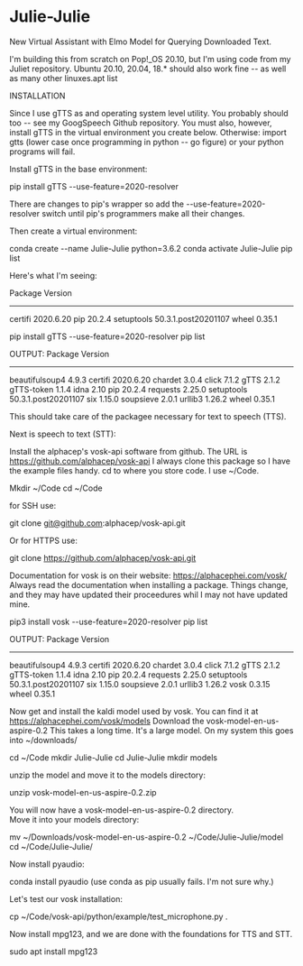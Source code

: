# Julie-Julie
New Virtual Assistant with Elmo Model for Querying Downloaded Text.

I'm building this from scratch on Pop!_OS 20.10, but I'm using code from my Juliet repository.  Ubuntu 20.10, 20.04, 18.* should also work fine -- as well as many other linuxes.apt list

INSTALLATION

Since I use gTTS as and operating system level utility.  You probably should too -- see my GoogSpeech Github repository. You must also, however, install gTTS in the virtual environment you create below.  Otherwise: import gtts (lower case once programming in python -- go figure) or your python programs will fail.  

Install gTTS in the base environment:

pip install gTTS --use-feature=2020-resolver

There are changes to pip's wrapper so add the --use-feature=2020-resolver switch until pip's programmers make all their changes.

Then create a virtual environment:  

conda create --name Julie-Julie python=3.6.2
conda activate Julie-Julie
pip list

Here's what I'm seeing:


Package    Version
---------- -------------------
certifi    2020.6.20
pip        20.2.4
setuptools 50.3.1.post20201107
wheel      0.35.1

pip install gTTS --use-feature=2020-resolver
pip list

OUTPUT:
Package        Version
-------------- -------------------
beautifulsoup4 4.9.3
certifi        2020.6.20
chardet        3.0.4
click          7.1.2
gTTS           2.1.2
gTTS-token     1.1.4
idna           2.10
pip            20.2.4
requests       2.25.0
setuptools     50.3.1.post20201107
six            1.15.0
soupsieve      2.0.1
urllib3        1.26.2
wheel          0.35.1

This should take care of the packagee necessary for text to speech (TTS).

Next is speech to text (STT):

Install the alphacep's vosk-api software from github.
The URL is https://github.com/alphacep/vosk-api
I always clone this package so I have the example files handy.  cd to where you store code.  I use ~/Code.  

Mkdir ~/Code 
cd ~/Code

for SSH use:

git clone git@github.com:alphacep/vosk-api.git  

Or for HTTPS use:

git clone https://github.com/alphacep/vosk-api.git

Documentation for vosk is on their website:  https://alphacephei.com/vosk/
Always read the documentation when installing a package.  Things change, and they may have updated their proceedures whil I may not have updated mine.

pip3 install vosk --use-feature=2020-resolver
pip list

OUTPUT:
Package        Version
-------------- -------------------
beautifulsoup4 4.9.3
certifi        2020.6.20
chardet        3.0.4
click          7.1.2
gTTS           2.1.2
gTTS-token     1.1.4
idna           2.10
pip            20.2.4
requests       2.25.0
setuptools     50.3.1.post20201107
six            1.15.0
soupsieve      2.0.1
urllib3        1.26.2
vosk           0.3.15
wheel          0.35.1

Now get and install the kaldi model used by vosk.  You can find it at 
https://alphacephei.com/vosk/models
Download the vosk-model-en-us-aspire-0.2
This takes a long time.  It's a large model. On my system this goes into ~/downloads/

cd ~/Code
mkdir Julie-Julie
cd Julie-Julie
mkdir models

unzip the model and move it to the models directory:

unzip vosk-model-en-us-aspire-0.2.zip

You will now have a vosk-model-en-us-aspire-0.2 directory.  
Move it into your models directory:

mv ~/Downloads/vosk-model-en-us-aspire-0.2 ~/Code/Julie-Julie/model
cd ~/Code/Julie-Julie/

Now install pyaudio:

conda install pyaudio    (use conda as pip usually fails. I'm not sure why.)

Let's test our vosk installation:

cp ~/Code/vosk-api/python/example/test_microphone.py .

Now install mpg123, and we are done with the foundations for TTS and STT.

sudo apt install mpg123



